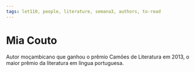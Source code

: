 ```yaml
---
tags: let110, people, literature, semana3, authors, to-read
---
```

# Mia Couto

Autor moçambicano que ganhou o prêmio Camões de Literatura em 2013, o maior prêmio da literatura em língua portuguesa.

